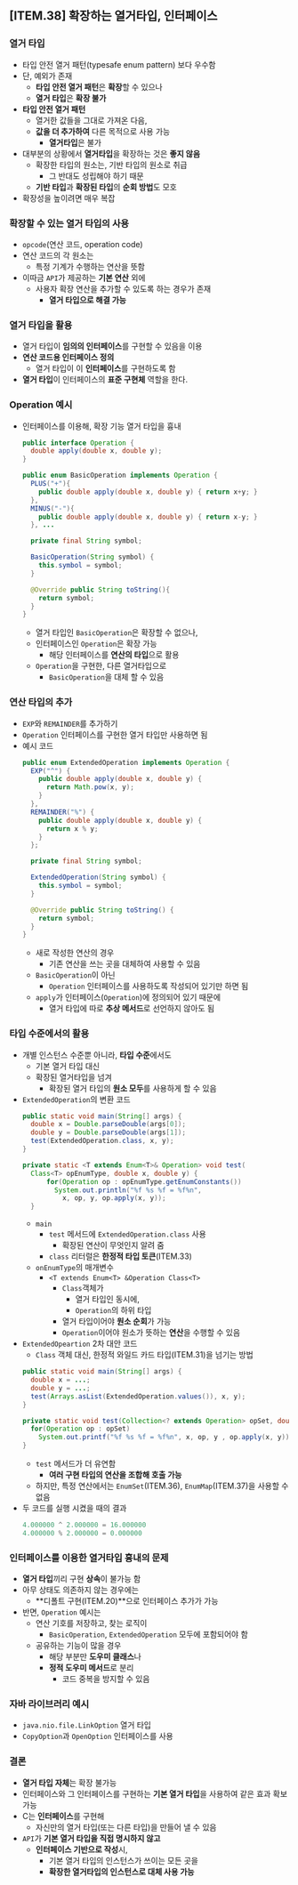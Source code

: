 ## [ITEM.38] 확장하는 열거타입, 인터페이스

### 열거 타입
- 타입 안전 열거 패턴(typesafe enum pattern) 보다 우수함
- 단, 예외가 존재
  - **타입 안전 열거 패턴**은 **확장**할 수 있으나
  - **열거 타입**은 **확장 불가**
- **타입 안전 열거 패턴**
  - 열거한 값들을 그대로 가져온 다음,
  - **값을 더 추가하여** 다른 목적으로 사용 가능
    - **열거타입**은 불가
- 대부분의 상황에서 **열거타입**을 확장하는 것은 **좋지 않음**
  - 확장한 타입의 원소는, 기반 타입의 원소로 취급
    - 그 반대도 성립해야 하기 때문
  - **기반 타입**과 **확장된 타입**의 **순회 방법**도 모호
- 확장성을 높이려면 매우 복잡

### 확장할 수 있는 열거 타입의 사용
- `opcode`(연산 코드, operation code)
- 연산 코드의 각 원소는
  - 특정 기계가 수행하는 연산을 뜻함
- 이따금 `API`가 제공하는 **기본 연산** 외에
  - 사용자 확장 연산을 추가할 수 있도록 하는 경우가 존재
    - **열거 타입으로 해결 가능**

### 열거 타입을 활용
- 열거 타입이 **임의의 인터페이스**를 구현할 수 있음을 이용
- **연산 코드용 인터페이스 정의**
  - 열거 타입이 이 **인터페이스**를 구현하도록 함
- **열거 타입**이 인터페이스의 **표준 구현체** 역할을 한다.

### Operation 예시
- 인터페이스를 이용해, 확장 기능 열거 타입을 흉내
  ```java
  public interface Operation {
    double apply(double x, double y);
  }
  ```
  ```java
  public enum BasicOperation implements Operation {
    PLUS("+"){
      public double apply(double x, double y) { return x+y; }
    },
    MINUS("-"){
      public double apply(double x, double y) { return x-y; }
    }, ...

    private final String symbol;

    BasicOperation(String symbol) {
      this.symbol = symbol;
    }

    @Override public String toString(){
      return symbol;
    }
  }
  ```
  - 열거 타입인 `BasicOperation`은 확장할 수 없으나,
  - 인터페이스인 `Operation`은 확장 가능
    - 해당 인터페이스를 **연산의 타입**으로 활용
  - `Operation`을 구현한, 다른 열거타입으로
    - `BasicOperation`을 대체 할 수 있음

### 연산 타입의 추가
- `EXP`와 `REMAINDER`를 추가하기
- `Operation` 인터페이스를 구현한 열거 타입만 사용하면 됨
- 예시 코드
  ```java
  public enum ExtendedOperation implements Operation { 
    EXP("^") {
      public double apply(double x, double y) {
        return Math.pow(x, y);
      }
    },
    REMAINDER("%") {
      public double apply(double x, double y) {
        return x % y;
      }
    };

    private final String symbol;

    ExtendedOperation(String symbol) {
      this.symbol = symbol;
    }

    @Override public String toString() {
      return symbol;
    }
  }
  ```
  - 새로 작성한 연산의 경우
    - 기존 연산을 쓰는 곳을 대체하여 사용할 수 있음
  - `BasicOperation`이 아닌
    - `Operation` 인터페이스를 사용하도록 작성되어 있기만 하면 됨
  - `apply`가 인터페이스(`Operation`)에 정의되어 있기 때문에
    - 열거 타입에 따로 **추상 메서드**로 선언하지 않아도 됨

### 타입 수준에서의 활용
- 개별 인스턴스 수준뿐 아니라, **타입 수준**에서도
  - 기본 열거 타입 대신
  - 확장된 열거타입을 넘겨
    - 확장된 열거 타입의 **원소 모두**를 사용하게 할 수 있음
- `ExtendedOperation`의 변환 코드
  ```java
  public static void main(String[] args) {
    double x = Double.parseDouble(args[0]);
    double y = Double.parseDouble(args[1]);
    test(ExtendedOperation.class, x, y);
  }

  private static <T extends Enum<T>& Operation> void test(
    Class<T> opEnumType, double x, double y) {
        for(Operation op : opEnumType.getEnumConstants())
          System.out.println("%f %s %f = %f%n",
            x, op, y, op.apply(x, y));
    }
  ```
  - `main`
    - `test` 메서드에 `ExtendedOperation.class` 사용
      - 확장된 연산이 무엇인지 알려 줌
    - `class` 리터럴은 **한정적 타입 토큰**(ITEM.33)
  - `onEnumType`의 매개변수
    - `<T extends Enum<T> &Operation Class<T>`
      - `Class`객체가
        - 열거 타입인 동시에,
        - `Operation`의 하위 타입
      - 열거 타입이어야 **원소 순회**가 가능
      - `Operation`이어야 원소가 뜻하는 **연산**을 수행할 수 있음
- `ExtendedOpeartion` 2차 대안 코드
  - `Class` 객체 대신, 한정적 와일드 카드 타입(ITEM.31)을 넘기는 방법
  ```java
  public static void main(String[] args) {
    double x = ...;
    double y = ...;
    test(Arrays.asList(ExtendedOperation.values()), x, y);
  }

  private static void test(Collection<? extends Operation> opSet, double x, double y) {
    for(Operation op : opSet)
      System.out.printf("%f %s %f = %f%n", x, op, y , op.apply(x, y));
  }
  ```
  - `test` 메서드가 더 유연함
    - **여러 구현 타입의 연산을 조합해 호출 가능**
  - 하지만, 특정 연산에서는 `EnumSet`(ITEM.36), `EnumMap`(ITEM.37)을 사용할 수 없음
- 두 코드를 실행 시켰을 때의 결과
  ```java
  4.000000 ^ 2.000000 = 16.000000
  4.000000 % 2.000000 = 0.000000
  ```

### 인터페이스를 이용한 열거타입 흉내의 문제
- **열거 타입**끼리 구현 **상속**이 불가능 함
- 아무 상태도 의존하지 않는 경우에는
  - **디폴트 구현(ITEM.20)**으로 인터페이스 추가가 가능
- 반면, `Operation` 예시는
  - 연산 기호를 저장하고, 찾는 로직이
    - `BasicOperation`, `ExtendedOperation` 모두에 포함되어야 함
  - 공유하는 기능이 많을 경우
    - 해당 부분만 **도우미 클래스**나
    - **정적 도우미 메서드**로 분리
      - 코드 중복을 방지할 수 있음

### 자바 라이브러리 예시
  - `java.nio.file.LinkOption` 열거 타입
  - `CopyOption`과 `OpenOption` 인터페이스를 사용

### 결론
- **열거 타입 자체**는 확장 불가능
- 인터페이스와 그 인터페이스를 구현하는 **기본 열거 타입**을 사용하여 같은 효과 확보 가능
- C는 **인터페이스**를 구현해
  - 자신만의 열거 타입(또는 다른 타입)을 만들어 낼 수 있음
- `API`가 **기본 열거 타입을 직접 명시하지 않고**
  - **인터페이스 기반으로 작성**시,
    - 기본 열거 타입의 인스턴스가 쓰이는 모든 곳을 
    - **확장한 열거타입의 인스턴스로 대체 사용 가능**